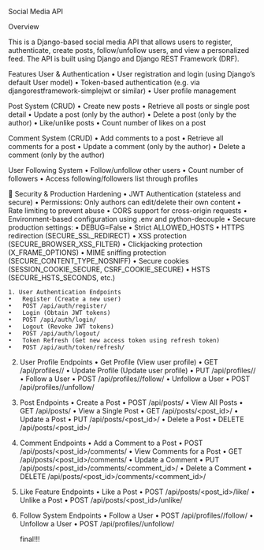 Social Media API

Overview

This is a Django-based social media API that allows users to register, authenticate, create posts, follow/unfollow users, and view a personalized feed. The API is built using Django and Django REST Framework (DRF).

Features
 User & Authentication
	•	User registration and login (using Django’s default User model)
	•	Token-based authentication (e.g. via djangorestframework-simplejwt or similar)
	•	User profile management

 Post System (CRUD)
	•	Create new posts
	•	Retrieve all posts or single post detail
	•	Update a post (only by the author)
	•	Delete a post (only by the author)
	•	Like/unlike posts
	•	Count number of likes on a post

 Comment System (CRUD)
	•	Add comments to a post
	•	Retrieve all comments for a post
	•	Update a comment (only by the author)
	•	Delete a comment (only by the author)

 User Following System
	•	Follow/unfollow other users
	•	Count number of followers
	•	Access following/followers list through   profiles


 🔐 Security & Production Hardening
	•	JWT Authentication (stateless and secure)
	•	Permissions: Only authors can edit/delete their own content
	•	Rate limiting to prevent abuse
	•	CORS support for cross-origin requests
	•	Environment-based configuration using .env and python-decouple
	•	Secure production settings:
	•	DEBUG=False
	•	Strict ALLOWED_HOSTS
	•	HTTPS redirection (SECURE_SSL_REDIRECT)
	•	XSS protection (SECURE_BROWSER_XSS_FILTER)
	•	Clickjacking protection (X_FRAME_OPTIONS)
	•	MIME sniffing protection (SECURE_CONTENT_TYPE_NOSNIFF)
	•	Secure cookies (SESSION_COOKIE_SECURE, CSRF_COOKIE_SECURE)
	•	HSTS (SECURE_HSTS_SECONDS, etc.)   




	1. User Authentication Endpoints
	•	Register (Create a new user)
	•	POST /api/auth/register/
	•	Login (Obtain JWT tokens)
	•	POST /api/auth/login/
	•	Logout (Revoke JWT tokens)
	•	POST /api/auth/logout/
	•	Token Refresh (Get new access token using refresh token)
	•	POST /api/auth/token/refresh/

2. User Profile Endpoints
	•	Get Profile (View user profile)
	•	GET /api/profiles/<username>/
	•	Update Profile (Update user profile)
	•	PUT /api/profiles/<username>/
	•	Follow a User
	•	POST /api/profiles/<username>/follow/
	•	Unfollow a User
	•	POST /api/profiles/<username>/unfollow/

3. Post Endpoints
	•	Create a Post
	•	POST /api/posts/
	•	View All Posts
	•	GET /api/posts/
	•	View a Single Post
	•	GET /api/posts/<post_id>/
	•	Update a Post
	•	PUT /api/posts/<post_id>/
	•	Delete a Post
	•	DELETE /api/posts/<post_id>/

4. Comment Endpoints
	•	Add a Comment to a Post
	•	POST /api/posts/<post_id>/comments/
	•	View Comments for a Post
	•	GET /api/posts/<post_id>/comments/
	•	Update a Comment
	•	PUT /api/posts/<post_id>/comments/<comment_id>/
	•	Delete a Comment
	•	DELETE /api/posts/<post_id>/comments/<comment_id>/

5. Like Feature Endpoints
	•	Like a Post
	•	POST /api/posts/<post_id>/like/
	•	Unlike a Post
	•	POST /api/posts/<post_id>/unlike/

6. Follow System Endpoints
	•	Follow a User
	•	POST /api/profiles/<username>/follow/
	•	Unfollow a User
	•	POST /api/profiles/<username>/unfollow/

	final!!!
	